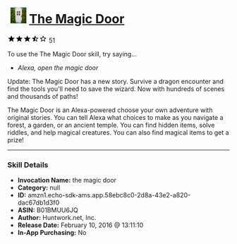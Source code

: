 # &nbsp;<img src="skill_icon" alt="The Magic Door icon" width="36"> [The Magic Door](http://alexa.amazon.com/#skills/amzn1.echo-sdk-ams.app.58ebc8c0-2d8a-43e2-a820-dac67db1d3f0)
![3.8 stars](../../images/ic_star_black_18dp_1x.png)![3.8 stars](../../images/ic_star_black_18dp_1x.png)![3.8 stars](../../images/ic_star_black_18dp_1x.png)![3.8 stars](../../images/ic_star_half_black_18dp_1x.png)![3.8 stars](../../images/ic_star_border_black_18dp_1x.png) 51

To use the The Magic Door skill, try saying...

* *Alexa, open the magic door*

Update: The Magic Door has a new story. Survive a dragon encounter and find the tools you'll need to save the wizard. Now with hundreds of scenes and thousands of paths!

The Magic Door is an Alexa-powered choose your own adventure with original stories. You can tell Alexa what choices to make as you navigate a forest, a garden, or an ancient temple. You can find hidden items, solve riddles, and help magical creatures. You can also find magical items to get a prize!

***

### Skill Details

* **Invocation Name:** the magic door
* **Category:** null
* **ID:** amzn1.echo-sdk-ams.app.58ebc8c0-2d8a-43e2-a820-dac67db1d3f0
* **ASIN:** B01BMUU6JQ
* **Author:** Huntwork.net, Inc.
* **Release Date:** February 10, 2016 @ 13:11:10
* **In-App Purchasing:** No
